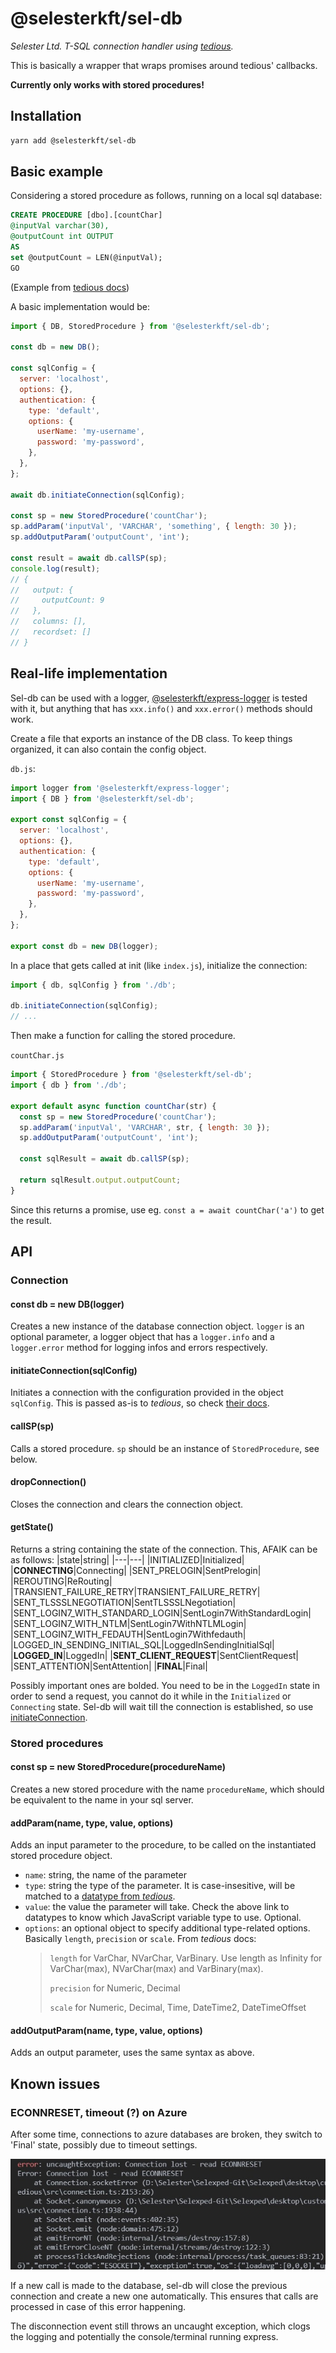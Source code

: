 # @selesterkft/sel-db

_Selester Ltd. T-SQL connection handler using [tedious](https://www.npmjs.com/package/tedious)._

This is basically a wrapper that wraps promises around tedious' callbacks.

**Currently only works with stored procedures!**

## Installation

```bash
yarn add @selesterkft/sel-db
```

## Basic example

Considering a stored procedure as follows, running on a local sql database:

```sql
CREATE PROCEDURE [dbo].[countChar]
@inputVal varchar(30),
@outputCount int OUTPUT
AS
set @outputCount = LEN(@inputVal);
GO
```

(Example from [tedious docs](https://github.com/tediousjs/tedious/blob/master/examples/stored-procedure-with-parameters.js))

A basic implementation would be:

```javascript
import { DB, StoredProcedure } from '@selesterkft/sel-db';

const db = new DB();

const sqlConfig = {
  server: 'localhost',
  options: {},
  authentication: {
    type: 'default',
    options: {
      userName: 'my-username',
      password: 'my-password',
    },
  },
};

await db.initiateConnection(sqlConfig);

const sp = new StoredProcedure('countChar');
sp.addParam('inputVal', 'VARCHAR', 'something', { length: 30 });
sp.addOutputParam('outputCount', 'int');

const result = await db.callSP(sp);
console.log(result);
// {
//   output: {
//     outputCount: 9
//   },
//   columns: [],
//   recordset: []
// }
```

## Real-life implementation

Sel-db can be used with a logger, [@selesterkft/express-logger](https://www.npmjs.com/package/@selesterkft/express-logger) is tested with it, but anything that has `xxx.info()` and `xxx.error()` methods should work.

Create a file that exports an instance of the DB class. To keep things organized, it can also contain the config object.

`db.js`:

```javascript
import logger from '@selesterkft/express-logger';
import { DB } from '@selesterkft/sel-db';

export const sqlConfig = {
  server: 'localhost',
  options: {},
  authentication: {
    type: 'default',
    options: {
      userName: 'my-username',
      password: 'my-password',
    },
  },
};

export const db = new DB(logger);
```

In a place that gets called at init (like `index.js`), initialize the connection:

```javascript
import { db, sqlConfig } from './db';

db.initiateConnection(sqlConfig);
// ...
```

Then make a function for calling the stored procedure.

`countChar.js`

```javascript
import { StoredProcedure } from '@selesterkft/sel-db';
import { db } from './db';

export default async function countChar(str) {
  const sp = new StoredProcedure('countChar');
  sp.addParam('inputVal', 'VARCHAR', str, { length: 30 });
  sp.addOutputParam('outputCount', 'int');

  const sqlResult = await db.callSP(sp);

  return sqlResult.output.outputCount;
}
```

Since this returns a promise, use eg. `const a = await countChar('a')` to get the result.

## API

### Connection

#### **const db = new DB(logger)**

Creates a new instance of the database connection object. `logger` is an optional parameter, a logger object that has a `logger.info` and a `logger.error` method for logging infos and errors respectively.

#### **initiateConnection(sqlConfig)**

Initiates a connection with the configuration provided in the object `sqlConfig`. This is passed as-is to _tedious_, so check [their docs](http://tediousjs.github.io/tedious/index.html).

#### **callSP(sp)**

Calls a stored procedure. `sp` should be an instance of `StoredProcedure`, see below.

#### **dropConnection()**

Closes the connection and clears the connection object.

#### **getState()**

Returns a string containing the state of the connection. This, AFAIK can be as follows:
|state|string|
|---|---|
|INITIALIZED|Initialized|
|**CONNECTING**|Connecting|
|SENT_PRELOGIN|SentPrelogin|
|REROUTING|ReRouting|
|TRANSIENT_FAILURE_RETRY|TRANSIENT_FAILURE_RETRY|
|SENT_TLSSSLNEGOTIATION|SentTLSSSLNegotiation|
|SENT_LOGIN7_WITH_STANDARD_LOGIN|SentLogin7WithStandardLogin|
|SENT_LOGIN7_WITH_NTLM|SentLogin7WithNTLMLogin|
|SENT_LOGIN7_WITH_FEDAUTH|SentLogin7Withfedauth|
|LOGGED_IN_SENDING_INITIAL_SQL|LoggedInSendingInitialSql|
|**LOGGED_IN**|LoggedIn|
|**SENT_CLIENT_REQUEST**|SentClientRequest|
|SENT_ATTENTION|SentAttention|
|**FINAL**|Final|

Possibly important ones are bolded. You need to be in the `LoggedIn` state in order to send a request, you cannot do it while in the `Initialized` or `Connecting` state. Sel-db will wait till the connection is established, so use [initiateConnection](#initiateConnectionsqlConfig).

### Stored procedures

#### **const sp = new StoredProcedure(procedureName)**

Creates a new stored procedure with the name `procedureName`, which should be equivalent to the name in your sql server.

#### **addParam(name, type, value, options)**

Adds an input parameter to the procedure, to be called on the instantiated stored procedure object.

- `name`: string, the name of the parameter
- `type`: string the type of the parameter. It is case-insesitive, will be matched to a [datatype from _tedious_](http://tediousjs.github.io/tedious/api-datatypes.html).
- `value`: the value the parameter will take. Check the above link to datatypes to know which JavaScript variable type to use. Optional.
- `options`: an optional object to specify additional type-related options. Basically `length`, `precision` or `scale`. From _tedious_ docs:
  > `length` for VarChar, NVarChar, VarBinary. Use length as Infinity for VarChar(max), NVarChar(max) and VarBinary(max).
  >
  > `precision` for Numeric, Decimal
  >
  > `scale` for Numeric, Decimal, Time, DateTime2, DateTimeOffset

#### **addOutputParam(name, type, value, options)**

Adds an output parameter, uses the same syntax as above.

## Known issues

### ECONNRESET, timeout (?) on Azure

After some time, connections to azure databases are broken, they switch to 'Final' state, possibly due to timeout settings.

![Error log image](/assets/img/ECONNRESET_log1.jpg)

If a new call is made to the database, sel-db will close the previous connection and create a new one automatically. This ensures that calls are processed in case of this error happening.

The disconnection event still throws an uncaught exception, which clogs the logging and potentially the console/terminal running express.
